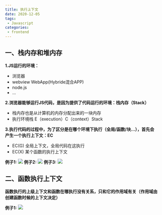 ```yaml
---
title: 执行上下文
date: 2020-12-05
tags:
 - Javascript
categories: 
 - frontend
---
```


## 一、栈内存和堆内存
**1.JS运行的环境：**
  + 浏览器
  + webview  WebApp(Hybride混合APP) 
  + node.js
  + ...  

**2.浏览器能够运行JS代码，是因为提供了代码运行的环境：栈内存（Stack）**
  + 栈内存也是从计算机的内存分配出来的一块内存
  + 执行环境栈 E（execution）C（context）Stack  

**3.执行代码的过程中，为了区分是在哪个环境下执行（全局/函数/块...），首先会产生一个执行上下文：EC**
  + EC(G) 全局上下文，全局代码在这执行
  + EC(X) 某个函数的执行上下文

**例子1:**
![](https://leoamazing.gitee.io/blog/img/frontend/2020/1205/1.png)
**例子2:**
![](https://leoamazing.gitee.io/blog/img/frontend/2020/1205/2.png)
**例子3:**
![](https://leoamazing.gitee.io/blog/img/frontend/2020/1205/3.png)


## 二、函数执行上下文
**函数执行的上级上下文和函数在哪执行没有关系，只和它的作用域有关（作用域由创建函数时候的上下文决定）**

**例子1:**
![](https://leoamazing.gitee.io/blog/img/frontend/2020/1205/4.png)


